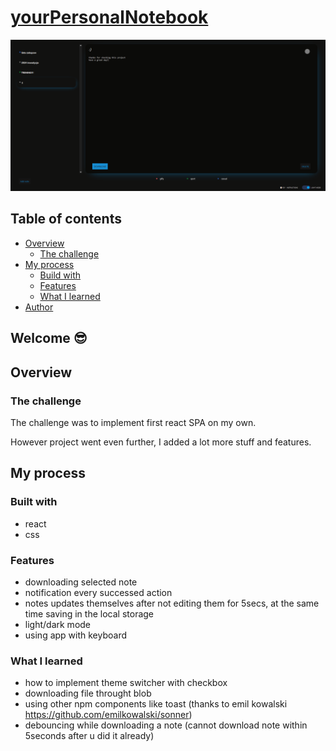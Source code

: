 # [yourPersonalNotebook](https://xmavv-notebook.netlify.app/)

![Design preview for the Time tracking dashboard coding challenge](./public/preview.png)

## Table of contents

- [Overview](#overview)
    - [The challenge](#the-challenge)
- [My process](#my-process)
    - [Build with](#built-with)
    - [Features](#features)
    - [What I learned](#what-i-learned)
- [Author](#author)

## Welcome 😎

## Overview

### The challenge

The challenge was to implement first react SPA on my own.

However project went even further, I added a lot more stuff and features.

## My process

### Built with

- react
- css

### Features

- downloading selected note
- notification every successed action
- notes updates themselves after not editing them for 5secs, at the same time saving in the local storage
- light/dark mode
- using app with keyboard

### What I learned

- how to implement theme switcher with checkbox
- downloading file throught blob
- using other npm components like toast (thanks to emil kowalski https://github.com/emilkowalski/sonner)
- debouncing while downloading a note (cannot download note within 5seconds after u did it already)